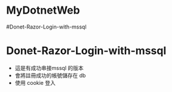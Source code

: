 # MyDotnetWeb
#Donet-Razor-Login-with-mssql
# Donet-Razor-Login-with-mssql
 - 這是有成功串接mssql 的版本
 - 會將註冊成功的帳號儲存在 db
 - 使用 cookie 登入
